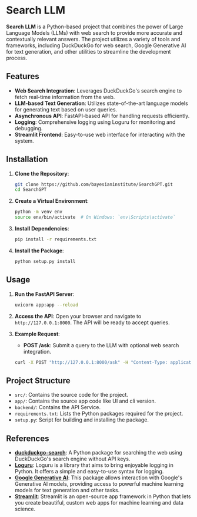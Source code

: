 
# **Search LLM**

**Search LLM** is a Python-based project that combines the power of Large Language Models (LLMs) with web search to provide more accurate and contextually relevant answers. The project utilizes a variety of tools and frameworks, including DuckDuckGo for web search, Google Generative AI for text generation, and other utilities to streamline the development process.

## **Features**

- **Web Search Integration**: Leverages DuckDuckGo's search engine to fetch real-time information from the web.
- **LLM-based Text Generation**: Utilizes state-of-the-art language models for generating text based on user queries.
- **Asynchronous API**: FastAPI-based API for handling requests efficiently.
- **Logging**: Comprehensive logging using Loguru for monitoring and debugging.
- **Streamlit Frontend**: Easy-to-use web interface for interacting with the system.

## **Installation**

1. **Clone the Repository**:
    ```bash
    git clone https://github.com/bayesianinstitute/SearchGPT.git
    cd SearchGPT
    ```

2. **Create a Virtual Environment**:
    ```bash
    python -m venv env
    source env/bin/activate  # On Windows: `env\Scripts\activate`
    ```

3. **Install Dependencies**:
    ```bash
    pip install -r requirements.txt
    ```

4. **Install the Package**:
    ```bash
    python setup.py install
    ```

## **Usage**

1. **Run the FastAPI Server**:
    ```bash
    uvicorn app:app --reload
    ```

2. **Access the API**:
    Open your browser and navigate to `http://127.0.0.1:8000`. The API will be ready to accept queries.

3. **Example Request**:
    - **POST /ask**: Submit a query to the LLM with optional web search integration.
    
    ```bash
    curl -X POST "http://127.0.0.1:8000/ask" -H "Content-Type: application/json" -d '{"query":"What is the capital of France?"}'
    ```

## **Project Structure**

- `src/`: Contains the source code for the project.
- `app/`: Contains the source app code like UI and cli version.
- `backend/`: Contains the API Service.
- `requirements.txt`: Lists the Python packages required for the project.
- `setup.py`: Script for building and installing the package.

## **References**

- **[duckduckgo-search](https://pypi.org/project/duckduckgo-search/)**: A Python package for searching the web using DuckDuckGo's search engine without API keys.
- **[Loguru](https://loguru.readthedocs.io/)**: Loguru is a library that aims to bring enjoyable logging in Python. It offers a simple and easy-to-use syntax for logging.
- **[Google Generative AI](https://developers.generativeai.google/)**: This package allows interaction with Google's Generative AI models, providing access to powerful machine learning models for text generation and other tasks.
- **[Streamlit](https://docs.streamlit.io/)**: Streamlit is an open-source app framework in Python that lets you create beautiful, custom web apps for machine learning and data science.



